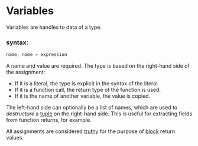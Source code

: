# Variables

Variables are handles to data of a type.

### syntax:

```go
name, name = expression
```

A name and value are required. The type is based on the right-hand side of the assignment:
- If it is a literal, the type is explicit in the syntax of the literal.
- If it is a function call, the return type of the function is used.
- If it is the name of another variable, the value is copied.

The left-hand side can optionally be a list of names, which are used to *destructure* a [tuple](types.md) on the right-hand side. This is useful for extracting fields from function returns, for example.

All assignments are considered [truthy](types.md) for the purpose of [block](scope.md) return values.
